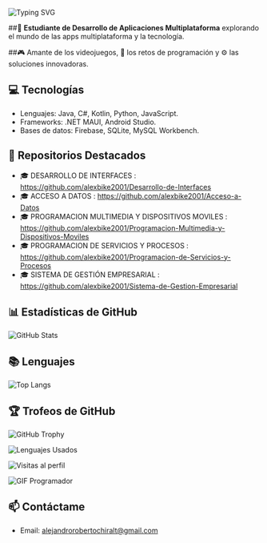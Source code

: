 ![Typing SVG](https://readme-typing-svg.herokuapp.com?font=Fira+Code&size=24&color=F75C7E&lines=Hola%2C+soy+Alejandro!;Bienvenidos+a+mi+perfil+de+GitHub)

##🌟 **Estudiante de Desarrollo de Aplicaciones Multiplataforma** explorando el mundo de las apps multiplataforma y la tecnología.

##🎮 Amante de los videojuegos, 🧩 los retos de programación y ⚙️ las soluciones innovadoras.


## 💻 Tecnologías
- Lenguajes: Java, C#, Kotlin, Python, JavaScript.
- Frameworks: .NET MAUI, Android Studio.
- Bases de datos: Firebase, SQLite, MySQL Workbench.

## 🚀 Repositorios Destacados
- 🎓 DESARROLLO DE INTERFACES : https://github.com/alexbike2001/Desarrollo-de-Interfaces
- 🎓 ACCESO A DATOS : https://github.com/alexbike2001/Acceso-a-Datos
- 🎓 PROGRAMACION MULTIMEDIA Y DISPOSITIVOS MOVILES : https://github.com/alexbike2001/Programacion-Multimedia-y-Dispositivos-Moviles
- 🎓 PROGRAMACION DE SERVICIOS Y PROCESOS : https://github.com/alexbike2001/Programacion-de-Servicios-y-Procesos
- 🎓 SISTEMA DE GESTIÓN EMPRESARIAL : https://github.com/alexbike2001/Sistema-de-Gestion-Empresarial

## 📊 Estadísticas de GitHub  
![GitHub Stats](https://github-readme-stats.vercel.app/api?username=alexbike2001&show_icons=true&theme=radical)

## 📚 Lenguajes  
![Top Langs](https://github-readme-stats.vercel.app/api/top-langs/?username=alexbike2001&layout=compact&theme=radical)

## 🏆 Trofeos de GitHub  
![GitHub Trophy](https://github-profile-trophy.vercel.app/?username=alexbike2001&theme=radical&no-frame=true&column=7)

![Lenguajes Usados](https://github-readme-stats.vercel.app/api/top-langs/?username=alexbike2001&theme=radical&layout=pie)

![Visitas al perfil](https://komarev.com/ghpvc/?username=alexbike2001&label=Visitas&color=blue)

![GIF Programador](https://media.giphy.com/media/26tn33aiTi1jkl6H6/giphy.gif)

## 📫 Contáctame
- Email: alejandrorobertochiralt@gmail.com
